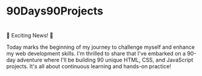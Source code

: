 # 90Days90Projects

#
🚀 Exciting News! 🚀

Today marks the beginning of my journey to challenge myself and enhance my web development skills. I'm thrilled to share that I've embarked on a 90-day adventure where I'll be building 90 unique HTML, CSS, and JavaScript projects. It's all about continuous learning and hands-on practice!
